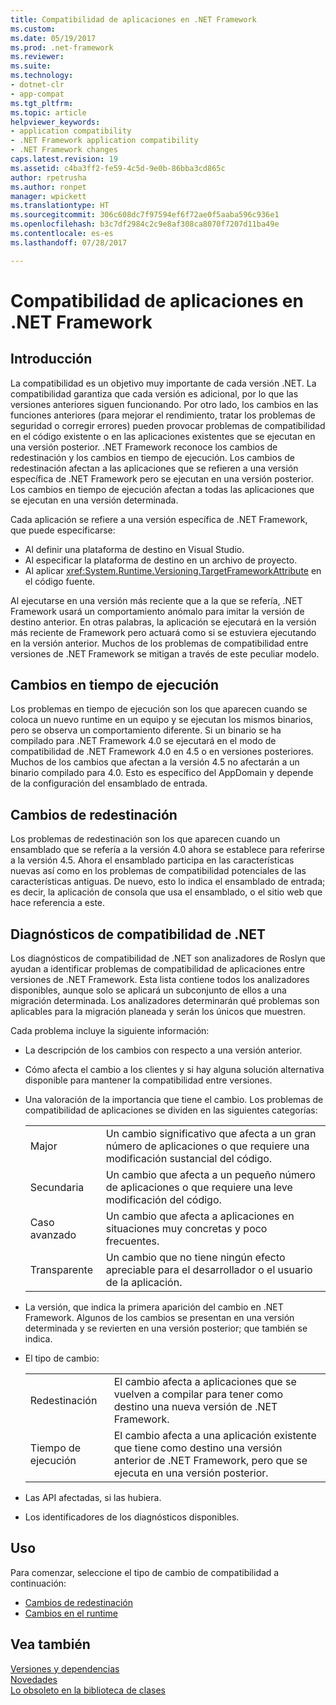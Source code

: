 ```yaml
---
title: Compatibilidad de aplicaciones en .NET Framework
ms.custom: 
ms.date: 05/19/2017
ms.prod: .net-framework
ms.reviewer: 
ms.suite: 
ms.technology:
- dotnet-clr
- app-compat
ms.tgt_pltfrm: 
ms.topic: article
helpviewer_keywords:
- application compatibility
- .NET Framework application compatibility
- .NET Framework changes
caps.latest.revision: 19
ms.assetid: c4ba3ff2-fe59-4c5d-9e0b-86bba3cd865c
author: rpetrusha
ms.author: ronpet
manager: wpickett
ms.translationtype: HT
ms.sourcegitcommit: 306c608dc7f97594ef6f72ae0f5aaba596c936e1
ms.openlocfilehash: b3c7df2984c2c9e8af308ca8070f7207d11ba49e
ms.contentlocale: es-es
ms.lasthandoff: 07/28/2017

---
```


# <a name="application-compatibility-in-the-net-framework"></a>Compatibilidad de aplicaciones en .NET Framework

## <a name="introduction"></a>Introducción

La compatibilidad es un objetivo muy importante de cada versión .NET. La compatibilidad garantiza que cada versión es adicional, por lo que las versiones anteriores siguen funcionando. Por otro lado, los cambios en las funciones anteriores (para mejorar el rendimiento, tratar los problemas de seguridad o corregir errores) pueden provocar problemas de compatibilidad en el código existente o en las aplicaciones existentes que se ejecutan en una versión posterior. .NET Framework reconoce los cambios de redestinación y los cambios en tiempo de ejecución. Los cambios de redestinación afectan a las aplicaciones que se refieren a una versión específica de .NET Framework pero se ejecutan en una versión posterior. Los cambios en tiempo de ejecución afectan a todas las aplicaciones que se ejecutan en una versión determinada.

Cada aplicación se refiere a una versión específica de .NET Framework, que puede especificarse:

- Al definir una plataforma de destino en Visual Studio.
- Al especificar la plataforma de destino en un archivo de proyecto.
- Al aplicar <xref:System.Runtime.Versioning.TargetFrameworkAttribute> en el código fuente.

Al ejecutarse en una versión más reciente que a la que se refería, .NET Framework usará un comportamiento anómalo para imitar la versión de destino anterior. En otras palabras, la aplicación se ejecutará en la versión más reciente de Framework pero actuará como si se estuviera ejecutando en la versión anterior. Muchos de los problemas de compatibilidad entre versiones de .NET Framework se mitigan a través de este peculiar modelo.

## <a name="runtime-changes"></a>Cambios en tiempo de ejecución

Los problemas en tiempo de ejecución son los que aparecen cuando se coloca un nuevo runtime en un equipo y se ejecutan los mismos binarios, pero se observa un comportamiento diferente. Si un binario se ha compilado para .NET Framework 4.0 se ejecutará en el modo de compatibilidad de .NET Framework 4.0 en 4.5 o en versiones posteriores. Muchos de los cambios que afectan a la versión 4.5 no afectarán a un binario compilado para 4.0. Esto es específico del AppDomain y depende de la configuración del ensamblado de entrada.

## <a name="retargeting-changes"></a>Cambios de redestinación

Los problemas de redestinación son los que aparecen cuando un ensamblado que se refería a la versión 4.0 ahora se establece para referirse a la versión 4.5. Ahora el ensamblado participa en las características nuevas así como en los problemas de compatibilidad potenciales de las características antiguas. De nuevo, esto lo indica el ensamblado de entrada; es decir, la aplicación de consola que usa el ensamblado, o el sitio web que hace referencia a este.

## <a name="net-compatibility-diagnostics"></a>Diagnósticos de compatibilidad de .NET

Los diagnósticos de compatibilidad de .NET son analizadores de Roslyn que ayudan a identificar problemas de compatibilidad de aplicaciones entre versiones de .NET Framework. Esta lista contiene todos los analizadores disponibles, aunque solo se aplicará un subconjunto de ellos a una migración determinada. Los analizadores determinarán qué problemas son aplicables para la migración planeada y serán los únicos que muestren.

Cada problema incluye la siguiente información:

-   La descripción de los cambios con respecto a una versión anterior.

-   Cómo afecta el cambio a los clientes y si hay alguna solución alternativa disponible para mantener la compatibilidad entre versiones.

-   Una valoración de la importancia que tiene el cambio. Los problemas de compatibilidad de aplicaciones se dividen en las siguientes categorías:

    |   |   |
    |---|---|
    |Major|Un cambio significativo que afecta a un gran número de aplicaciones o que requiere una modificación sustancial del código.|
    |Secundaria|Un cambio que afecta a un pequeño número de aplicaciones o que requiere una leve modificación del código.|
    |Caso avanzado|Un cambio que afecta a aplicaciones en situaciones muy concretas y poco frecuentes.|
    |Transparente|Un cambio que no tiene ningún efecto apreciable para el desarrollador o el usuario de la aplicación.|

-   La versión, que indica la primera aparición del cambio en .NET Framework. Algunos de los cambios se presentan en una versión determinada y se revierten en una versión posterior; que también se indica.

-   El tipo de cambio:

    |   |   |
    |---|---|
    |Redestinación|El cambio afecta a aplicaciones que se vuelven a compilar para tener como destino una nueva versión de .NET Framework.|
    |Tiempo de ejecución|El cambio afecta a una aplicación existente que tiene como destino una versión anterior de .NET Framework, pero que se ejecuta en una versión posterior.|

-   Las API afectadas, si las hubiera.

-   Los identificadores de los diagnósticos disponibles.

## <a name="usage"></a>Uso

Para comenzar, seleccione el tipo de cambio de compatibilidad a continuación:

- [Cambios de redestinación](./retargeting/index.md)
- [Cambios en el runtime](./runtime/index.md)


## <a name="see-also"></a>Vea también

[Versiones y dependencias](../../../docs/framework/migration-guide/versions-and-dependencies.md)   
[Novedades](../../../docs/framework/whats-new/index.md)   
[Lo obsoleto en la biblioteca de clases](../../../docs/framework/whats-new/whats-obsolete.md)

